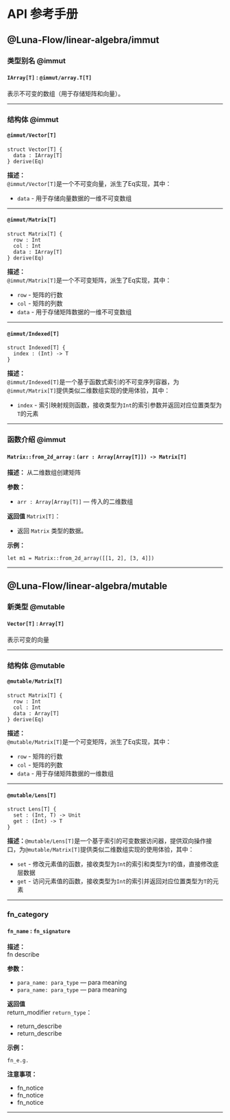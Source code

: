 # API 参考手册

## @Luna-Flow/linear-algebra/immut

### 类型别名 @immut

#### `IArray[T]` : `@immut/array.T[T]`

表示不可变的数组（用于存储矩阵和向量）。

---

### 结构体 @immut

#### `@immut/Vector[T]`

```moonbit
struct Vector[T] {
  data : IArray[T]
} derive(Eq)
```

**描述：**  
`@immut/Vector[T]`是一个不可变向量，派生了Eq实现，其中：

- `data` - 用于存储向量数据的一维不可变数组

---

#### `@immut/Matrix[T]`

```moonbit
struct Matrix[T] {
  row : Int
  col : Int
  data : IArray[T]
} derive(Eq)
```

**描述：**  
`@immut/Matrix[T]`是一个不可变矩阵，派生了Eq实现，其中：

- `row` - 矩阵的行数
- `col` - 矩阵的列数
- `data` - 用于存储矩阵数据的一维不可变数组

---

#### `@immut/Indexed[T]`

```moonbit
struct Indexed[T] {
  index : (Int) -> T
}
```

**描述：**  
`@immut/Indexed[T]`是一个基于函数式索引的不可变序列容器，为`@immut/Matrix[T]`提供类似二维数组实现的使用体验，其中：

- `index` - 索引映射规则函数，接收类型为`Int`的索引参数并返回对应位置类型为`T`的元素

---

### 函数介绍 @immut

#### `Matrix::from_2d_array` : `(arr : Array[Array[T]]) -> Matrix[T]`
**描述：**
从二维数组创建矩阵

**参数：**
- `arr : Array[Array[T]]` — 传入的二维数组

**返回值**
`Matrix[T]`：

- 返回 `Matrix` 类型的数据。

**示例：**

```moonbit
let m1 = Matrix::from_2d_array([[1, 2], [3, 4]])
```

---

## @Luna-Flow/linear-algebra/mutable

### 新类型 @mutable

#### `Vector[T]` : `Array[T]`

表示可变的向量

---

### 结构体 @mutable

#### `@mutable/Matrix[T]`

```moonbit
struct Matrix[T] {
  row : Int
  col : Int
  data : Array[T]
} derive(Eq)
```

**描述：**  
`@mutable/Matrix[T]`是一个可变矩阵，派生了Eq实现，其中：

- `row` - 矩阵的行数
- `col` - 矩阵的列数
- `data` - 用于存储矩阵数据的一维数组

---

#### `@mutable/Lens[T]`

```moonbit
struct Lens[T] {
  set : (Int, T) -> Unit
  get : (Int) -> T
}
```

**描述：​​**
`@mutable/Lens[T]`是一个基于索引的可变数据访问器，提供双向操作接口，为`@mutable/Matrix[T]`提供类似二维数组实现的使用体验，其中：

- `set` - 修改元素值的函数，接收类型为`Int`的索引和类型为`T`的值，直接修改底层数据
- `get` - 访问元素值的函数，接收类型为`Int`的索引并返回对应位置类型为`T`的元素

---

### fn_category

#### `fn_name` : `fn_signature`

**描述：**  
fn describe

**参数：**

- `para_name: para_type` — para meaning
- `para_name: para_type` — para meaning

**返回值**  
return_modifier `return_type`：

- return_describe
- return_describe

**示例：**

```moonbit
fn_e.g.
```

**注意事项：**

- fn_notice
- fn_notice
- fn_notice

---

